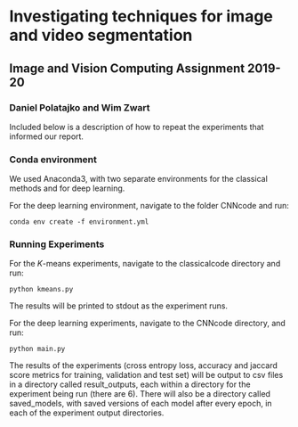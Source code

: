 # Investigating techniques for image and video segmentation

## Image and Vision Computing Assignment 2019-20

### Daniel Polatajko and Wim Zwart

Included below is a description of how to repeat the experiments that informed our report.

### Conda environment

We used Anaconda3, with two separate environments for the classical methods and for deep learning.

For the deep learning environment, navigate to the folder CNNcode and run:

`conda env create -f environment.yml`


### Running Experiments

For the $K$-means experiments, navigate to the classicalcode directory and run:

`python kmeans.py`

The results will be printed to stdout as the experiment runs.



For the deep learning experiments, navigate to the CNNcode directory, and run:

`python main.py`

The results of the experiments (cross entropy loss, accuracy and jaccard score metrics for training, validation and test set) will be output to csv files in a directory called result_outputs, each within a directory for the experiment being run (there are 6). There will also be a directory called saved_models, with saved versions of each model after every epoch, in each of the experiment output directories.
